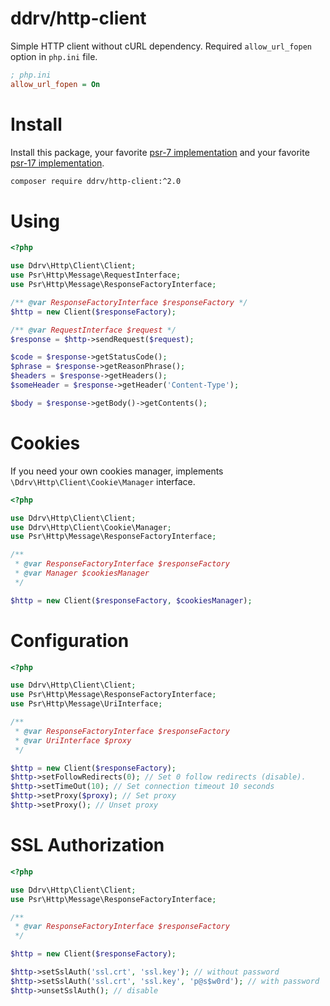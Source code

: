 # ddrv/http-client

Simple HTTP client without cURL dependency. Required `allow_url_fopen` option in `php.ini` file. 

```ini
; php.ini
allow_url_fopen = On
```

# Install

Install this package, your favorite [psr-7 implementation](https://packagist.org/providers/psr/http-message-implementation) and your favorite [psr-17 implementation](https://packagist.org/providers/psr/http-factory-implementation).

```bash
composer require ddrv/http-client:^2.0
```



# Using

```php
<?php

use Ddrv\Http\Client\Client;
use Psr\Http\Message\RequestInterface;
use Psr\Http\Message\ResponseFactoryInterface;

/** @var ResponseFactoryInterface $responseFactory */
$http = new Client($responseFactory);

/** @var RequestInterface $request */
$response = $http->sendRequest($request);

$code = $response->getStatusCode();
$phrase = $response->getReasonPhrase();
$headers = $response->getHeaders();
$someHeader = $response->getHeader('Content-Type');

$body = $response->getBody()->getContents();
```

# Cookies

If you need your own cookies manager, implements `\Ddrv\Http\Client\Cookie\Manager` interface.

```php
<?php

use Ddrv\Http\Client\Client;
use Ddrv\Http\Client\Cookie\Manager;
use Psr\Http\Message\ResponseFactoryInterface;

/**
 * @var ResponseFactoryInterface $responseFactory
 * @var Manager $cookiesManager
 */

$http = new Client($responseFactory, $cookiesManager);
```

# Configuration

```php
<?php

use Ddrv\Http\Client\Client;
use Psr\Http\Message\ResponseFactoryInterface;
use Psr\Http\Message\UriInterface;

/**
 * @var ResponseFactoryInterface $responseFactory
 * @var UriInterface $proxy
 */

$http = new Client($responseFactory);
$http->setFollowRedirects(0); // Set 0 follow redirects (disable). 
$http->setTimeOut(10); // Set connection timeout 10 seconds
$http->setProxy($proxy); // Set proxy
$http->setProxy(); // Unset proxy
```

# SSL Authorization

```php
<?php

use Ddrv\Http\Client\Client;
use Psr\Http\Message\ResponseFactoryInterface;

/**
 * @var ResponseFactoryInterface $responseFactory
 */

$http = new Client($responseFactory);

$http->setSslAuth('ssl.crt', 'ssl.key'); // without password
$http->setSslAuth('ssl.crt', 'ssl.key', 'p@s$w0rd'); // with password
$http->unsetSslAuth(); // disable
```
